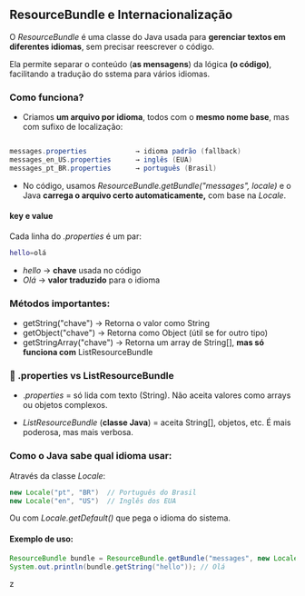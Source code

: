 ## ResourceBundle e Internacionalização

O _ResourceBundle_ é uma classe do Java usada para **gerenciar textos em diferentes idiomas**, sem 
precisar reescrever o código.

Ela permite separar o conteúdo (**as mensagens**) da lógica **(o código)**, facilitando
a tradução do sstema para vários idiomas.

### Como funciona?
- Criamos **um arquivo por idioma**, todos com o **mesmo nome base**, mas com sufixo de localização:

````java

messages.properties            → idioma padrão (fallback)
messages_en_US.properties      → inglês (EUA)
messages_pt_BR.properties      → português (Brasil)
````
- No código, usamos _ResourceBundle.getBundle("messages", locale)_ e o Java **carrega o arquivo certo automaticamente,**
com base na _Locale_.

#### key e value
Cada linha do _.properties_ é um par:

````bash
hello=olá
````
- _hello_ → **chave** usada no código
- _Olá_ → **valor traduzido** para o idioma

### Métodos importantes:

- getString("chave") → Retorna o valor como String
- getObject("chave") → Retorna como Object (útil se for outro tipo)
- getStringArray("chave") → Retorna um array de String[], **mas só funciona com** ListResourceBundle

### 🔹 .properties **vs** ListResourceBundle

- ._properties_ = só lida com texto (String). Não aceita valores como arrays ou 
objetos complexos.

- _ListResourceBundle_ (**classe Java**) = aceita String[], objetos, etc. 
É mais poderosa, mas mais verbosa.

### Como o Java sabe qual idioma usar:
Através da classe _Locale_:

````java
new Locale("pt", "BR")  // Português do Brasil
new Locale("en", "US")  // Inglês dos EUA
````
Ou com _Locale.getDefault()_ que pega o idioma do sistema.

#### Exemplo de uso:

````java
ResourceBundle bundle = ResourceBundle.getBundle("messages", new Locale("pt", "BR"));
System.out.println(bundle.getString("hello")); // Olá
````

z